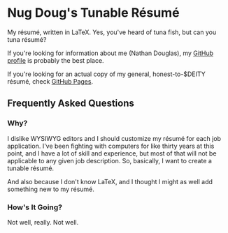# Nug Doug's Tunable Résumé

My résumé, written in LaTeX. Yes, you've heard of tuna fish, but can you tuna résumé?

If you're looking for information about me (Nathan Douglas), my [GitHub profile](https://github.com/ndouglas/) is probably the best place.

If you're looking for an actual copy of my general, honest-to-$DEITY résumé, check [GitHub Pages](https://ndouglas.github.io/resume/resume.pdf).

## Frequently Asked Questions

### Why?

I dislike WYSIWYG editors and I should customize my résumé for each job application. I've been fighting with computers for like thirty years at this point, and I have a lot of skill and experience, but most of that will not be applicable to any given job description. So, basically, I want to create a tunable résumé.

And also because I don't know LaTeX, and I thought I might as well add something new to my résumé.

### How's It Going?

Not well, really. Not well.
